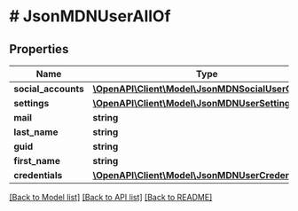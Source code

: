 # # JsonMDNUserAllOf

## Properties

Name | Type | Description | Notes
------------ | ------------- | ------------- | -------------
**social_accounts** | [**\OpenAPI\Client\Model\JsonMDNSocialUserObject[]**](JsonMDNSocialUserObject.md) |  | [optional]
**settings** | [**\OpenAPI\Client\Model\JsonMDNUserSetting[]**](JsonMDNUserSetting.md) |  | [optional]
**mail** | **string** |  | [optional]
**last_name** | **string** |  | [optional]
**guid** | **string** |  | [optional]
**first_name** | **string** |  | [optional]
**credentials** | [**\OpenAPI\Client\Model\JsonMDNUserCredentials**](JsonMDNUserCredentials.md) |  | [optional]

[[Back to Model list]](../../README.md#models) [[Back to API list]](../../README.md#endpoints) [[Back to README]](../../README.md)
